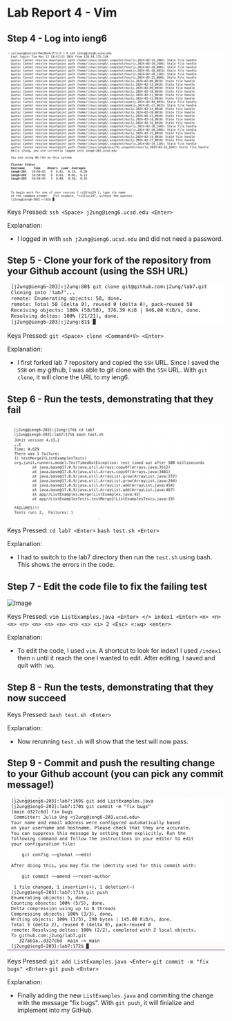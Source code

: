 # Lab Report 4 - Vim

## Step 4 - Log into ieng6
![Image](lab4-ss1.png)

Keys Pressed: `ssh <Space> j2ung@ieng6.ucsd.edu <Enter>`

Explanation:
* I logged in with `ssh j2ung@ieng6.ucsd.edu` and did not need a password.

## Step 5 - Clone your fork of the repository from your Github account (using the SSH URL)
![Image](lab4-ss2.png)

Keys Pressed: 
`git <Space> clone <Command+V> <Enter>`

Explanation:
* I first forked lab 7 repository and copied the `SSH` URL. Since I saved the `SSH` on my github, I was able to git clone with the `SSH` URL. With `git clone`, it will clone the URL to my ieng6.

## Step 6 - Run the tests, demonstrating that they fail
![Image](lab4-ss3.png)

Keys Pressed: 
`cd lab7 <Enter>` 
`bash test.sh <Enter>`

Explanation:
* I had to switch to the lab7 directory then run the `test.sh` using bash. This shows the errors in the code.

## Step 7 - Edit the code file to fix the failing test
![Image](lab4-ss.png)

Keys Pressed: 
`vim ListExamples.java <Enter> </> index1 <Enter>` 
`<n> <n> <n> <n> <n> <n> <n> <n> <x> <i> 2 <Esc> <:wq> <enter>`

Explanation:
* To edit the code, I used `vim`. A shortcut to look for index1 I used `/index1` then `n` until it reach the one I wanted to edit. After editing, I saved and quit with `:wq`.

## Step 8 - Run the tests, demonstrating that they now succeed

Keys Pressed: 
`bash test.sh <Enter>`

Explanation:
* Now rerunning `test.sh` will show that the test will now pass.

## Step 9 - Commit and push the resulting change to your Github account (you can pick any commit message!)
![Image](lab4-ss5.png)

Keys Pressed: 
`git add ListExamples.java <Enter>` 
`git commit -m "fix bugs" <Enter>` 
`git push <Enter>`

Explanation:
* Finally adding the new `ListExamples.java` and commiting the change with the message "fix bugs". With `git push`, it will finialize and implement into my GitHub.



